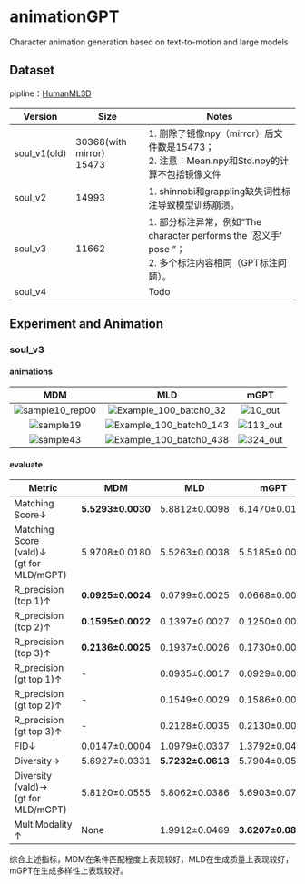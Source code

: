 



# animationGPT

Character animation generation based on text-to-motion and large models



## Dataset

pipline：[HumanML3D](https://github.com/EricGuo5513/HumanML3D)

| Version      | Size                          | Notes                                                        |
| ------------ | ----------------------------- | ------------------------------------------------------------ |
| soul_v1(old) | 30368(with mirror)<br />15473 | 1. 删除了镜像npy（mirror）后文件数是15473；<br />2. 注意：Mean.npy和Std.npy的计算不包括镜像文件 |
| soul_v2      | 14993                         | 1. shinnobi和grappling缺失词性标注导致模型训练崩溃。         |
| soul_v3      | 11662                         | 1. 部分标注异常，例如“The character performs the '忍义手' pose ”；<br />2. 多个标注内容相同（GPT标注问题）。 |
| soul_v4      |                               | Todo                                                         |



## Experiment and Animation



### soul_v3

#### animations

|                         MDM                         |                             MLD                              |                 mGPT                  |
| :-------------------------------------------------: | :----------------------------------------------------------: | :-----------------------------------: |
| ![sample10_rep00](README.assets/sample10_rep00.gif) | ![Example_100_batch0_32](README.assets/Example_100_batch0_32.gif) |  ![10_out](README.assets/10_out.gif)  |
|       ![sample19](README.assets/sample19.gif)       | ![Example_100_batch0_143](README.assets/Example_100_batch0_143.gif) | ![113_out](README.assets/113_out.gif) |
|       ![sample43](README.assets/sample43.gif)       | ![Example_100_batch0_438](README.assets/Example_100_batch0_438.gif) | ![324_out](README.assets/324_out.gif) |



#### evaluate


| **Metric**                                     | **MDM**           | **MLD**           | **mGPT**          |
| ---------------------------------------------- | ----------------- | ----------------- | ----------------- |
| Matching  Score↓                               | **5.5293±0.0030** | 5.8812±0.0098     | 6.1470±0.0140     |
| Matching  Score (vald)↓<br />(gt for MLD/mGPT) | 5.9708±0.0180     | 5.5263±0.0038     | 5.5185±0.0043     |
| R_precision  (top 1)↑                          | **0.0925±0.0024** | 0.0799±0.0025     | 0.0668±0.0018     |
| R_precision  (top 2)↑                          | **0.1595±0.0022** | 0.1397±0.0027     | 0.1250±0.0031     |
| R_precision  (top 3)↑                          | **0.2136±0.0025** | 0.1937±0.0026     | 0.1730±0.0031     |
| R_precision (gt top 1)↑                        | -                 | 0.0935±0.0017     | 0.0929±0.0019     |
| R_precision  (gt top 2)↑                       | -                 | 0.1549±0.0029     | 0.1586±0.0023     |
| R_precision (gt top 3)↑                        | -                 | 0.2128±0.0035     | 0.2130±0.0029     |
| FID↓                                           | 0.0147±0.0004     | 1.0979±0.0337     | 1.3792±0.0498     |
| Diversity→                                     | 5.6927±0.0331     | **5.7232±0.0613** | 5.7904±0.0510     |
| Diversity  (vald)→ <br />(gt for MLD/mGPT)     | 5.8120±0.0555     | 5.8062±0.0386     | 5.6903±0.0740     |
| MultiModality ↑                                | None              | 1.9912±0.0469     | **3.6207±0.0872** |

综合上述指标，MDM在条件匹配程度上表现较好，MLD在生成质量上表现较好，mGPT在生成多样性上表现较好。
